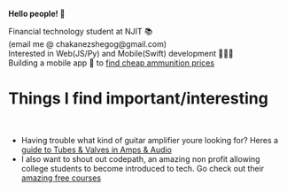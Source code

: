 <html>

<b>Hello people! 🤝 </b>

<body>

<div class="intro">
<p>
  Financial technology student at NJIT 📚<br>
  (email me @ chakanezshegog@gmail.com)<br>
  Interested in Web(JS/Py) and Mobile(Swift) development 👨🏾‍💻<br>
  Building a mobile app 📱 to <a href="https://github.com/chakane3/crispy-computing-machine">find cheap ammunition prices</a>
</p>
</div>


<div class="interests">
<p>
  <h1>Things I find important/interesting</h1><br>
  
  <ul>
  <li> Having trouble what kind of guitar amplifier youre looking for? Heres a <a href="https://spartanmusic.co.uk/blogs/smblog/beginner-guide-to-tubes-valves-in-amps-audio"> guide to Tubes & Valves in Amps & Audio</a> </li>
  <li> I also want to shout out codepath, an amazing non profit allowing college students to become introduced to tech. Go check out their  <a href="https://codepath.org"> amazing free courses</a>
  </li>
  </ul>
  
</p>
</div>

<div class="stats">
  
</div>
</body>
</html>


